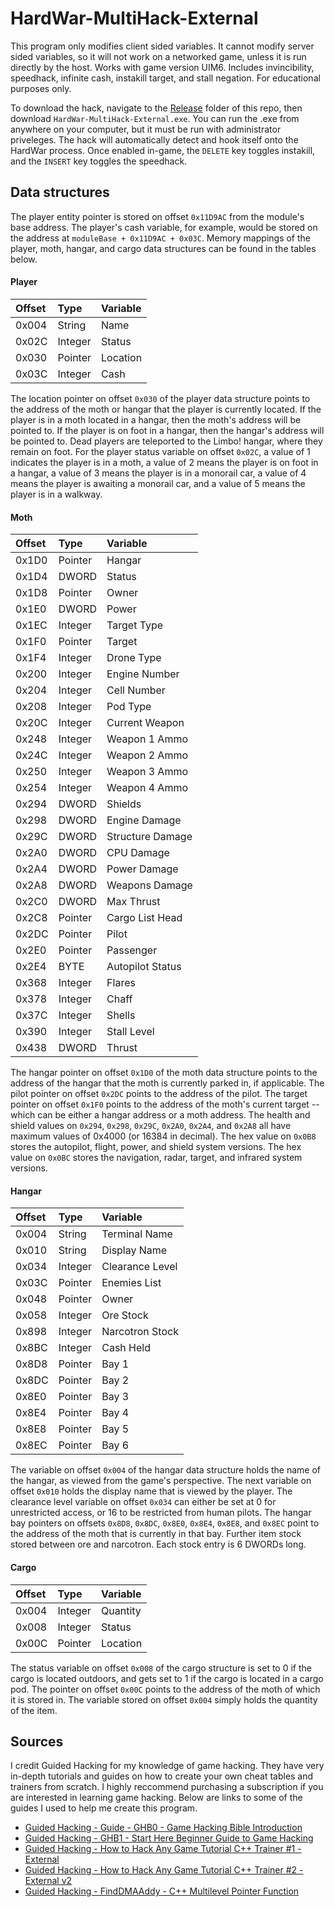 # HardWar-MultiHack-External
This program only modifies client sided variables. It cannot modify server sided variables,
so it will not work on a networked game, unless it is run directly by the host. Works with
game version UIM6. Includes invincibility, speedhack, infinite cash, instakill target,
and stall negation. For educational purposes only.

To download the hack, navigate to the [Release](https://github.com/JulianOzelRose/HardWar-MultiHack-External/tree/master/Release)
folder of this repo, then download ```HardWar-MultiHack-External.exe```. You can run the .exe from anywhere on your computer,
but it must be run with administrator priveleges. The hack will automatically detect and hook itself onto
the HardWar process. Once enabled in-game, the ```DELETE``` key toggles instakill, and the
```INSERT``` key toggles the speedhack.

## Data structures

The player entity pointer is stored on offset ```0x11D9AC``` from the module's base address. The player's cash variable,
for example, would be stored on the address at ```moduleBase + 0x11D9AC + 0x03C```. Memory mappings of the player, moth,
hangar, and cargo data structures can be found in the tables below.

#### Player ####
| **Offset** | **Type** | **Variable** |
| :---       | :---     | :---         |
| 0x004      | String   | Name         |
| 0x02C      | Integer  | Status       |
| 0x030      | Pointer  | Location     |
| 0x03C      | Integer  | Cash         |

The location pointer on offset ```0x030``` of the player data structure
points to the address of the moth or hangar that the player
is currently located. If the player is in a moth located in a hangar,
then the moth's address will be pointed to. If the player is on foot
in a hangar, then the hangar's address will be pointed to. Dead players
are teleported to the Limbo! hangar, where they remain on foot. For the
player status variable on offset ```0x02C```, a value of 1 indicates the
player is in a moth, a value of 2 means the player is on foot in a hangar,
a value of 3 means the player is in a monorail car, a value of 4 means the
player is awaiting a monorail car, and a value of 5 means the player is in a walkway.

#### Moth ####
| **Offset** | **Type**  | **Variable**       |
| :---       | :---      | :---               |
| 0x1D0      | Pointer   | Hangar             |
| 0x1D4      | DWORD     | Status             |
| 0x1D8      | Pointer   | Owner              |
| 0x1E0      | DWORD     | Power              |
| 0x1EC      | Integer   | Target Type        |
| 0x1F0      | Pointer   | Target             |
| 0x1F4      | Integer   | Drone Type         |
| 0x200      | Integer   | Engine Number      |
| 0x204      | Integer   | Cell Number        |
| 0x208      | Integer   | Pod Type           |
| 0x20C      | Integer   | Current Weapon     |
| 0x248      | Integer   | Weapon 1 Ammo      |
| 0x24C      | Integer   | Weapon 2 Ammo      |
| 0x250      | Integer   | Weapon 3 Ammo      |
| 0x254      | Integer   | Weapon 4 Ammo      |
| 0x294      | DWORD     | Shields            |
| 0x298      | DWORD     | Engine Damage      |
| 0x29C      | DWORD     | Structure Damage   |
| 0x2A0      | DWORD     | CPU Damage         |
| 0x2A4      | DWORD     | Power Damage       |
| 0x2A8      | DWORD     | Weapons Damage     |
| 0x2C0      | DWORD     | Max Thrust         |
| 0x2C8      | Pointer   | Cargo List Head    |
| 0x2DC      | Pointer   | Pilot              |
| 0x2E0      | Pointer   | Passenger          |
| 0x2E4      | BYTE      | Autopilot Status   |
| 0x368      | Integer   | Flares             |
| 0x378      | Integer   | Chaff              |
| 0x37C      | Integer   | Shells             |
| 0x390      | Integer   | Stall Level        |
| 0x438      | DWORD     | Thrust             |

The hangar pointer on offset ```0x1D0``` of the moth data structure
points to the address of the hangar that the moth is currently parked
in, if applicable. The pilot pointer on offset ```0x2DC``` points to
the address of the pilot. The target pointer on offset ```0x1F0```
points to the address of the moth's current target -- which can be either
a hangar address or a moth address. The health and shield values on
```0x294```, ```0x298```, ```0x29C```, ```0x2A0```, ```0x2A4```, and ```0x2A8```
all have maximum values of 0x4000 (or 16384 in decimal). The hex value on
```0x0B8``` stores the autopilot, flight, power, and shield system versions.
The hex value on ```0x0BC``` stores the navigation, radar, target, and
infrared system versions.

#### Hangar ####
| **Offset** | **Type**  | **Variable**     |
| :---       | :---      | :---             |
| 0x004      | String    | Terminal Name    |
| 0x010      | String    | Display Name     |
| 0x034      | Integer   | Clearance Level  |
| 0x03C      | Pointer   | Enemies List     |
| 0x048      | Pointer   | Owner            |
| 0x058      | Integer   | Ore Stock        |
| 0x898      | Integer   | Narcotron Stock  |
| 0x8BC      | Integer   | Cash Held        |
| 0x8D8      | Pointer   | Bay 1            |
| 0x8DC      | Pointer   | Bay 2            |
| 0x8E0      | Pointer   | Bay 3            |
| 0x8E4      | Pointer   | Bay 4            |
| 0x8E8      | Pointer   | Bay 5            |
| 0x8EC      | Pointer   | Bay 6            |

The variable on offset ```0x004``` of the hangar data structure holds the name of the hangar,
as viewed from the game's perspective. The next variable on offset ```0x010``` holds the
display name that is viewed by the player. The clearance level variable
on offset ```0x034``` can either be set at 0 for unrestricted access, or 16
to be restricted from human pilots. The hangar bay pointers on offsets ```0x8D8```,
```0x8DC```, ```0x8E0```, ```0x8E4```, ```0x8E8```, and ```0x8EC``` point to the address
of the moth that is currently in that bay. Further item stock stored between ore and
narcotron. Each stock entry is 6 DWORDs long.

#### Cargo ####
| **Offset** | **Type**  | **Variable** |
| :---       | :---      | :---         |
| 0x004      | Integer   | Quantity     |
| 0x008      | Integer   | Status       |
| 0x00C      | Pointer   | Location     |

The status variable on offset ```0x008``` of the cargo structure is set to 0 if the cargo
is located outdoors, and gets set to 1 if the cargo is located in a cargo pod. The pointer
on offset ```0x00C``` points to the address of the moth of which it is stored in. The variable
stored on offset ```0x004``` simply holds the quantity of the item.

## Sources
I credit Guided Hacking for my knowledge of game hacking. They have very in-depth tutorials and guides
on how to create your own cheat tables and trainers from scratch. I highly reccommend purchasing a subscription
if you are interested in learning game hacking. Below are links to some of the guides I used to help me create this program.
* [Guided Hacking - Guide - GHB0 - Game Hacking Bible Introduction](https://guidedhacking.com/threads/ghb0-game-hacking-bible-introduction.14450/)
* [Guided Hacking - GHB1 - Start Here Beginner Guide to Game Hacking](https://guidedhacking.com/threads/ghb1-start-here-beginner-guide-to-game-hacking.5911/)
* [Guided Hacking - How to Hack Any Game Tutorial C++ Trainer #1 - External](https://guidedhacking.com/threads/how-to-hack-any-game-tutorial-c-trainer-1-external.10897/)
* [Guided Hacking - How to Hack Any Game Tutorial C++ Trainer #2 - External v2](https://guidedhacking.com/threads/how-to-hack-any-game-tutorial-c-trainer-2-external-v2.12000/)
* [Guided Hacking - FindDMAAddy - C++ Multilevel Pointer Function](https://guidedhacking.com/threads/finddmaaddy-c-multilevel-pointer-function.6292/)
